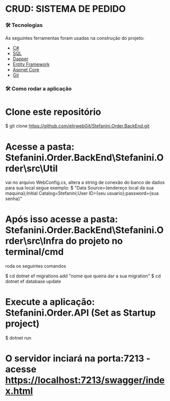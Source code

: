 # CRUD: SISTEMA DE PEDIDO

### 🛠 Tecnologias

As seguintes ferramentas foram usadas na construção do projeto:

- [C#](<https://dotnet.microsoft.com/pt-br/languages/csharp>)
- [SQL](<https://www.microsoft.com/pt-br/sql-server/sql-server-downloads>)
- [Dapper](<https://www.learndapper.com/>)
- [Entity Framework](<https://www.entityframeworktutorial.net/entityframework6/what-is-entityframework.aspx>)
- [Aspnet Core](<https://dotnet.microsoft.com/pt-br/apps/aspnet>)
- [Git](<https://docs.github.com/pt/contributing/writing-for-github-docs/versioning-documentation>)

### 🛠 Como rodar a aplicação
# Clone este repositório
$ git clone <https://github.com/elirwebGit/Stefanini.Order.BackEnd.git>

# Acesse a pasta: Stefanini.Order.BackEnd\Stefanini.Order\src\Util 
vai no arquivo WebConfig.cs, altera a string de conexão do banco de dados para sua local
segue exemplo: 
$ "Data Source={endereço local da sua maquina};Initial Catalog=Stefanini;User ID={seu usuario};password={sua senha}"

# Após isso acesse a pasta: Stefanini.Order.BackEnd\Stefanini.Order\src\Infra do projeto no terminal/cmd
roda os seguintes comandos

$ cd dotnet ef migrations add "nome que queira dar a sua migration"
$ cd dotnet ef database update

# Execute a aplicação: Stefanini.Order.API (Set as Startup project)
$ dotnet run

# O servidor inciará na porta:7213 - acesse <https://localhost:7213/swagger/index.html>
